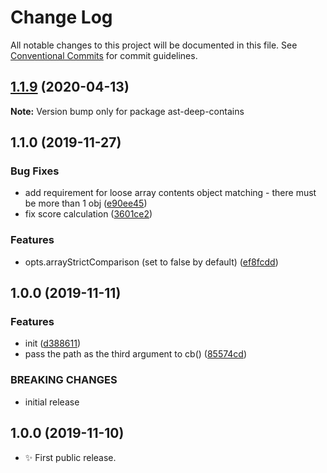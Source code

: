 # Change Log

All notable changes to this project will be documented in this file.
See [Conventional Commits](https://conventionalcommits.org) for commit guidelines.

## [1.1.9](https://gitlab.com/codsen/codsen/compare/ast-deep-contains@1.1.8...ast-deep-contains@1.1.9) (2020-04-13)

**Note:** Version bump only for package ast-deep-contains





## 1.1.0 (2019-11-27)

### Bug Fixes

- add requirement for loose array contents object matching - there must be more than 1 obj ([e90ee45](https://gitlab.com/codsen/codsen/commit/e90ee453df8c3924dbaa6401a70824ba9ab03600))
- fix score calculation ([3601ce2](https://gitlab.com/codsen/codsen/commit/3601ce282fb3f186531198ffb61ad41c1bb3e31b))

### Features

- opts.arrayStrictComparison (set to false by default) ([ef8fcdd](https://gitlab.com/codsen/codsen/commit/ef8fcdd63ec2e31a8ed673e56e64f88171ffe275))

## 1.0.0 (2019-11-11)

### Features

- init ([d388611](https://gitlab.com/codsen/codsen/commit/d38861123f7c305e8e34a338fbbfa2c6b1e5a930))
- pass the path as the third argument to cb() ([85574cd](https://gitlab.com/codsen/codsen/commit/85574cd26daf82bb65325529c1d3faa9fd348005))

### BREAKING CHANGES

- initial release

## 1.0.0 (2019-11-10)

- ✨ First public release.
